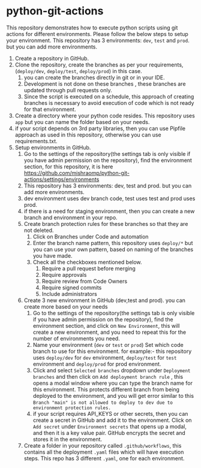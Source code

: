 # python-git-actions
This repository demonstrates how to execute python scripts using git actions for different environments.
Please follow the below steps to setup your environment. This repository has 3 environments: `dev`, `test` and `prod`. but you can add more environments.

1. Create a repository in GitHub.
2. Clone the repository, create the branches as per your requirements, (`deploy/dev`, `deploy/test`, `deploy/prod`) in this case.
   1. you can create the branches directly in git or in your IDE.
   2. Development is not done on these branches , these branches are updated through pull requests only.
   3. Since the script is executed on a schedule, this approach of creating branches is necessary to avoid execution of code which is not ready for that environment.
3. Create a directory where your python code resides. This repository uses `app` but you can name the folder based on your needs.
4. if your script depends on 3rd party libraries, then you can use Pipfile approach as used in this repository, otherwise you can use requirements.txt.
5. Setup environments in GitHub.
   1. Go to the settings of the repository(the settings tab is only visible if you have admin permission on the repository), find the environment section, for this repository, it is here https://github.com/mishraomp/python-git-actions/settings/environments
   2. This repository has 3 environments: dev, test and prod. but you can add more environments.
   3. dev environment uses dev branch code, test uses test and prod uses prod.
   4. if there is a need for staging environment, then you can create a new branch and environment in your repo.
   5. Create branch protection rules for these branches so that they are not deleted.
      1. Click on Branches under Code and automation
      2. Enter the branch name pattern, this repository uses `deploy/*` but you can use your own pattern, based on naming of the branches you have made.
      3. Check all the checkboxes mentioned below.
         1. Require a pull request before merging
         2. Require approvals
         3. Require review from Code Owners
         4. Require signed commits
         5. Include administrators
   6. Create 3 new environment in GitHub (dev,test and prod). you can create more based on your needs
      1. Go to the settings of the repository(the settings tab is only visible if you have admin permission on the repository), find the environment section, and click on `New Environment`, this will create a new environment, and you need to repeat this for the number of environments you need.
      2. Name your environment (`dev` or `test` or `prod`) Set which code branch to use for this environment. for example:- this repository uses `deploy/dev` for `dev` environment, `deploy/test` for `test` environment and `deploy/prod` for prod environment.
      3. Click and select `Selected branches` dropdown under `Deployment branches` and then click on `Add deployment branch rule` , this opens a modal window where you can type the branch name for this environment. This protects different branch from being deployed to the environment, and you will get error similar to this `Branch "main" is not allowed to deploy to dev due to environment protection rules.`
      4. if your script requires API_KEYS or other secrets, then you can create a secret in GitHub and add it to the environment. Click on `Add secret` under `Environment secrets` that opens up a modal, and then it is a key value pair. GitHub encrypts the secret and stores it in the environment.
   7. Create a folder in your repository called `.github/workflows`, this contains all the deployment `.yaml` files which will have execution steps. This repo has 3 different `.yaml`, one for each environment.
